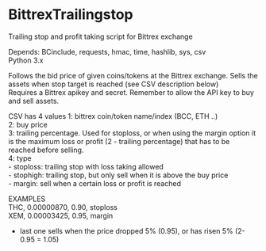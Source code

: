 # BittrexTrailingstop
Trailing stop and profit taking script for Bittrex exchange

Depends: BCinclude, requests, hmac, time, hashlib, sys, csv  
Python 3.x

Follows the bid price of given coins/tokens at the Bittrex exchange. Sells the assets when stop target is reached (see CSV description below)  
Requires a Bittrex apikey and secret. Remember to allow the API key to buy and sell assets.

CSV has 4 values
1: bittrex coin/token name/index (BCC, ETH ..)  
2: buy price  
3: trailing percentage. Used for stoploss, or when using the margin option
   it is the maximum loss or profit (2 - trailing percentage) that has to
   be reached before selling.  
4: type  
    - stoploss: trailing stop with loss taking allowed  
    - stophigh: trailing stop, but only sell when it is above the buy price  
    - margin: sell when a certain loss or profit is reached  

EXAMPLES  
THC, 0.00000870, 0.90, stoploss  
XEM, 0.00003425, 0.95, margin  
 - last one sells when the price dropped 5% (0.95), or has risen 5% (2-0.95 = 1.05)
